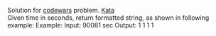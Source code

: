 Solution for <a href="http://www.codewars.com">codewars</a> problem.
<a href=https://www.codewars.com/kata/5502ddd734137e90af000f62>Kata</a>
<br>
Given time in seconds, return formatted string, as shown in following example:
Example: Input: 90061 sec
Output: 1 1 1 1
<br>